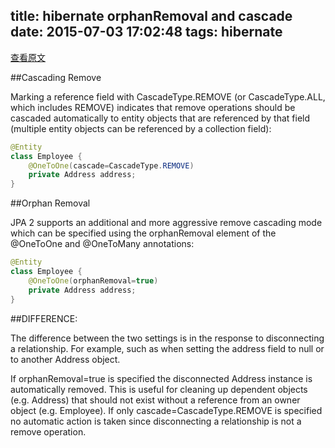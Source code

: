 title: hibernate orphanRemoval and cascade
date: 2015-07-03 17:02:48
tags: hibernate
---

[查看原文](http://stackoverflow.com/questions/18813341/what-is-the-difference-between-cascade-and-orphan-removal-from-db)

##Cascading Remove

Marking a reference field with CascadeType.REMOVE (or CascadeType.ALL, which includes REMOVE) indicates that remove operations should be cascaded automatically to entity objects that are referenced by that field (multiple entity objects can be referenced by a collection field):

```java
@Entity
class Employee {
    @OneToOne(cascade=CascadeType.REMOVE)
    private Address address;
}
```

##Orphan Removal

JPA 2 supports an additional and more aggressive remove cascading mode which can be specified using the orphanRemoval element of the @OneToOne and @OneToMany annotations:

```java
@Entity
class Employee {
    @OneToOne(orphanRemoval=true)
    private Address address;
}
```

##DIFFERENCE:

The difference between the two settings is in the response to disconnecting a relationship. For example, such as when setting the address field to null or to another Address object.

If orphanRemoval=true is specified the disconnected Address instance is automatically removed. This is useful for cleaning up dependent objects (e.g. Address) that should not exist without a reference from an owner object (e.g. Employee).
If only cascade=CascadeType.REMOVE is specified no automatic action is taken since disconnecting a relationship is not a remove operation.
